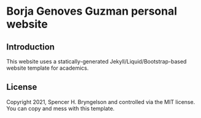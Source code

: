 # Borja Genoves Guzman personal website

## Introduction 

This website uses a statically-generated Jekyll/Liquid/Bootstrap-based website template for academics.

## License

Copyright 2021, Spencer H. Bryngelson and controlled via the MIT license.
You can copy and mess with this template.
